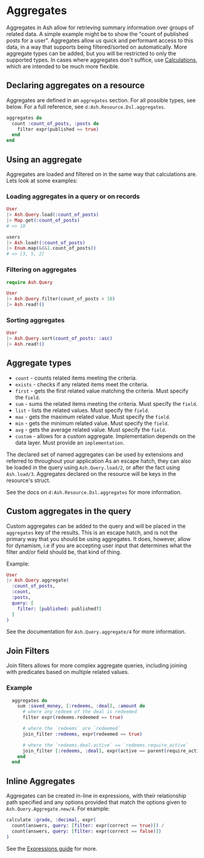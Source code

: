 # Aggregates

Aggregates in Ash allow for retrieving summary information over groups of related data. A simple example might be to show the "count of published posts for a user". Aggregates allow us quick and performant access to this data, in a way that supports being filtered/sorted on automatically. More aggregate types can be added, but you will be restricted to only the supported types. In cases where aggregates don't suffice, use [Calculations](/documentation/topics/resources/calculations.md), which are intended to be much more flexible.

## Declaring aggregates on a resource

Aggregates are defined in an `aggregates` section. For all possible types, see below.
For a full reference, see `d:Ash.Resource.Dsl.aggregates`.

```elixir
aggregates do
  count :count_of_posts, :posts do
    filter expr(published == true)
  end
end
```

## Using an aggregate

Aggregates are loaded and filtered on in the same way that calculations are. Lets look at some examples:

### Loading aggregates in a query or on records

```elixir
User
|> Ash.Query.load(:count_of_posts)
|> Map.get(:count_of_posts)
# => 10

users
|> Ash.load!(:count_of_posts)
|> Enum.map(&(&1.count_of_posts))
# => [3, 5, 2]
```

### Filtering on aggregates

```elixir
require Ash.Query

User
|> Ash.Query.filter(count_of_posts > 10)
|> Ash.read!()
```

### Sorting aggregates

```elixir
User
|> Ash.Query.sort(count_of_posts: :asc)
|> Ash.read!()
```

## Aggregate types

- `count` - counts related items meeting the criteria.
- `exists` - checks if any related items meet the criteria.
- `first` - gets the first related value matching the criteria. Must specify the `field`.
- `sum` - sums the related items meeting the criteria. Must specify the `field`.
- `list` - lists the related values. Must specify the `field`.
- `max` - gets the maximum related value. Must specify the `field`.
- `min` - gets the minimum related value. Must specify the `field`.
- `avg` - gets the average related value. Must specify the `field`.
- `custom` - allows for a custom aggregate. Implementation depends on the data layer. Must provide an `implementation`.

The declared set of named aggregates can be used by extensions and referred to throughout your application As an escape hatch, they can also be loaded in the query using `Ash.Query.load/2`, or after the fact using `Ash.load/3`. Aggregates declared on the resource will be keys in the resource's struct.

See the docs on `d:Ash.Resource.Dsl.aggregates` for more information.

## Custom aggregates in the query

Custom aggregates can be added to the query and will be placed in the `aggregates` key of the results. This is an escape hatch, and is not the primary way that you should be using aggregates. It does, however, allow for dynamism, i.e if you are accepting user input that determines what the filter and/or field should be, that kind of thing.

Example:

```elixir
User
|> Ash.Query.aggregate(
  :count_of_posts,
  :count,
  :posts,
  query: [
    filter: [published: published?]
  ]
)
```

See the documentation for `Ash.Query.aggregate/4` for more information.

## Join Filters

Join filters allows for more complex aggregate queries, including joining with predicates based on multiple related values.

### Example

```elixir
  aggregates do
    sum :saved_money, [:redeems, :deal], :amount do
      # where any redeem of the deal is redeemed
      filter expr(redeems.redeemed == true)

      # where the `redeems` are `redeemed`
      join_filter :redeems, expr(redeemed == true)

      # where the `redeems.deal.active` == `redeems.require_active`
      join_filter [:redeems, :deal], expr(active == parent(require_active))
    end
  end
```

## Inline Aggregates

Aggregates can be created in-line in expressions, with their relationship path specified and any options provided that match the options given to `Ash.Query.Aggregate.new/4`. For example:

```elixir
calculate :grade, :decimal, expr(
  count(answers, query: [filter: expr(correct == true)]) /
  count(answers, query: [filter: expr(correct == false)])
)
```

See the [Expressions guide](/documentation/topics/reference/expressions.md#inline-aggregates) for more.
